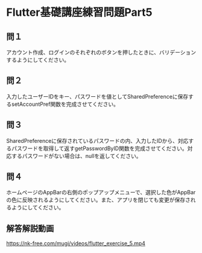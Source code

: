 # Flutter基礎講座練習問題Part5

## 問１
アカウント作成、ログインのそれぞれのボタンを押したときに、バリデーションするようにしてください。

## 問２
入力したユーザーIDをキー、パスワードを値としてSharedPreferenceに保存するsetAccountPref関数を完成させてください。

## 問３
SharedPreferenceに保存されているパスワードの内、入力したIDから、対応するパスワードを取得して返すgetPasswordByID関数を完成させてください。対応するパスワードがない場合は、nullを返してください。

## 問４
ホームページのAppBarの右側のポップアップメニューで、選択した色がAppBarの色に反映されるようにしてください。また、アプリを閉じても変更が保存されるようにしてください。

## 解答解説動画
https://nk-free.com/mugi/videos/flutter_exercise_5.mp4
